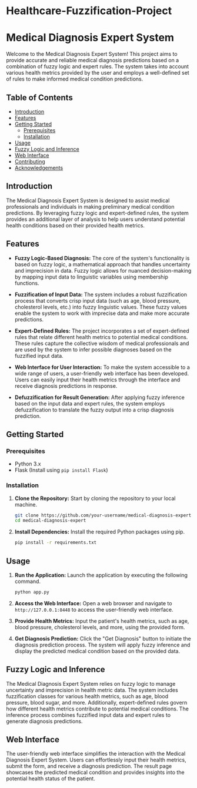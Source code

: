 # Healthcare-Fuzzification-Project
# Medical Diagnosis Expert System

Welcome to the Medical Diagnosis Expert System! This project aims to provide accurate and reliable medical diagnosis predictions based on a combination of fuzzy logic and expert rules. The system takes into account various health metrics provided by the user and employs a well-defined set of rules to make informed medical condition predictions.

## Table of Contents
- [Introduction](#introduction)
- [Features](#features)
- [Getting Started](#getting-started)
  - [Prerequisites](#prerequisites)
  - [Installation](#installation)
- [Usage](#usage)
- [Fuzzy Logic and Inference](#fuzzy-logic-and-inference)
- [Web Interface](#web-interface)
- [Contributing](#contributing)
- [Acknowledgements](#acknowledgements)

## Introduction
The Medical Diagnosis Expert System is designed to assist medical professionals and individuals in making preliminary medical condition predictions. By leveraging fuzzy logic and expert-defined rules, the system provides an additional layer of analysis to help users understand potential health conditions based on their provided health metrics.

## Features
- **Fuzzy Logic-Based Diagnosis:** The core of the system's functionality is based on fuzzy logic, a mathematical approach that handles uncertainty and imprecision in data. Fuzzy logic allows for nuanced decision-making by mapping input data to linguistic variables using membership functions.

- **Fuzzification of Input Data:** The system includes a robust fuzzification process that converts crisp input data (such as age, blood pressure, cholesterol levels, etc.) into fuzzy linguistic values. These fuzzy values enable the system to work with imprecise data and make more accurate predictions.

- **Expert-Defined Rules:** The project incorporates a set of expert-defined rules that relate different health metrics to potential medical conditions. These rules capture the collective wisdom of medical professionals and are used by the system to infer possible diagnoses based on the fuzzified input data.

- **Web Interface for User Interaction:** To make the system accessible to a wide range of users, a user-friendly web interface has been developed. Users can easily input their health metrics through the interface and receive diagnosis predictions in response.

- **Defuzzification for Result Generation:** After applying fuzzy inference based on the input data and expert rules, the system employs defuzzification to translate the fuzzy output into a crisp diagnosis prediction.

## Getting Started

### Prerequisites
- Python 3.x
- Flask (Install using `pip install Flask`)

### Installation
1. **Clone the Repository:** Start by cloning the repository to your local machine.
   ```bash
   git clone https://github.com/your-username/medical-diagnosis-expert.git
   cd medical-diagnosis-expert
   ```

2. **Install Dependencies:** Install the required Python packages using pip.
   ```bash
   pip install -r requirements.txt
   ```

## Usage
1. **Run the Application:** Launch the application by executing the following command.
   ```bash
   python app.py
   ```

2. **Access the Web Interface:** Open a web browser and navigate to `http://127.0.0.1:8448` to access the user-friendly web interface.

3. **Provide Health Metrics:** Input the patient's health metrics, such as age, blood pressure, cholesterol levels, and more, using the provided form.

4. **Get Diagnosis Prediction:** Click the "Get Diagnosis" button to initiate the diagnosis prediction process. The system will apply fuzzy inference and display the predicted medical condition based on the provided data.

## Fuzzy Logic and Inference
The Medical Diagnosis Expert System relies on fuzzy logic to manage uncertainty and imprecision in health metric data. The system includes fuzzification classes for various health metrics, such as age, blood pressure, blood sugar, and more. Additionally, expert-defined rules govern how different health metrics contribute to potential medical conditions. The inference process combines fuzzified input data and expert rules to generate diagnosis predictions.

## Web Interface
The user-friendly web interface simplifies the interaction with the Medical Diagnosis Expert System. Users can effortlessly input their health metrics, submit the form, and receive a diagnosis prediction. The result page showcases the predicted medical condition and provides insights into the potential health status of the patient.




